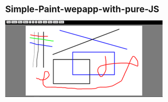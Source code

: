 # Simple-Paint-wepapp-with-pure-JS
<img src="./Capture.PNG">

<!-- Thanks to ytb Lập Trình Viên TV -->

